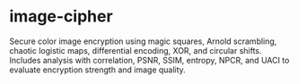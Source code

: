 # image-cipher
Secure color image encryption using magic squares, Arnold scrambling, chaotic logistic maps, differential encoding, XOR, and circular shifts. Includes analysis with correlation, PSNR, SSIM, entropy, NPCR, and UACI to evaluate encryption strength and image quality.
